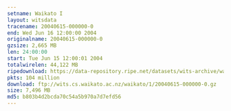```yaml
---
setname: Waikato I
layout: witsdata
tracename: 20040615-000000-0
end: Wed Jun 16 12:00:00 2004
originalname: 20040615-000000-0
gzsize: 2,665 MB
len: 24:00:00
start: Tue Jun 15 12:00:01 2004
totalwirelen: 44,122 MB
ripedownload: https://data-repository.ripe.net/datasets/wits-archive/waikato/1/20040615-000000-0.gz
pkts: 104 million
download: ftp://wits.cs.waikato.ac.nz/waikato/1/20040615-000000-0.gz
size: 7,496 MB
md5: b803b4d2bcda70c54a5b970a7d7efd56
---
```

